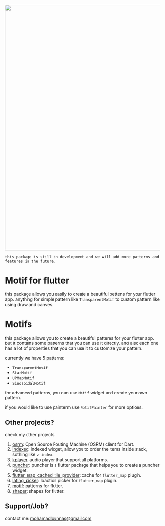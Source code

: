 <img src="https://github.com/dart-lang/pub-dev/assets/22839194/ecf52570-fac8-4613-a6c2-5bb6bf5768ad" width=800>

`this package is still in development and we will add more patterns and features in the future.`

# Motif for flutter
this package allows you easily to create a beautiful pettens for your flutter app.
anything for simple pattern like `TransparentMotif` to custom pattern like using draw and canves.

# Motifs
this package allows you to create a beautiful patterns for your flutter app.
but it contains some patterns that you can use it directly.
and also each one has a lot of properties that you can use it to customize your pattern.

currently we have 5 patterns:
- `TransparentMotif`
- `StarMotif`
- `UPMapMotif`
- `SinosoidalMotif`

for advanced patterns, you can use `Motif` widget and create your own pattern.

if you would like to use painterm use `MotifPainter` for more options.



## Other projects?

check my other projects:

1. [osrm](https://pub.dev/packages/osrm): Open Source Routing Machine (OSRM) client for Dart.
2. [indexed](https://pub.dev/packages/indexed): indexed widget, allow you to order the items inside stack, sothing like `z-index`.
3. [kplayer](https://pub.dev/packages/kplayer): audio player that support all platforms.
4. [puncher](https://pub.dev/packages/puncher): puncher is a flutter package that helps you to create a puncher widget.
5. [flutter_map_cached_tile_provider](https://pub.dev/packages/flutter_map_cached_tile_provider): cache for `flutter_map` plugin.
6. [latlng_picker](https://pub.dev/packages/latlng_picker): loaction picker for `flutter_map` plugin.
7. [motif](https://pub.dev/packages/motif): patterns for flutter.
8. [shaper](https://pub.dev/packages/shaper): shapes for flutter.

## Support/Job?

contact me: mohamadlounnas@gmail.com